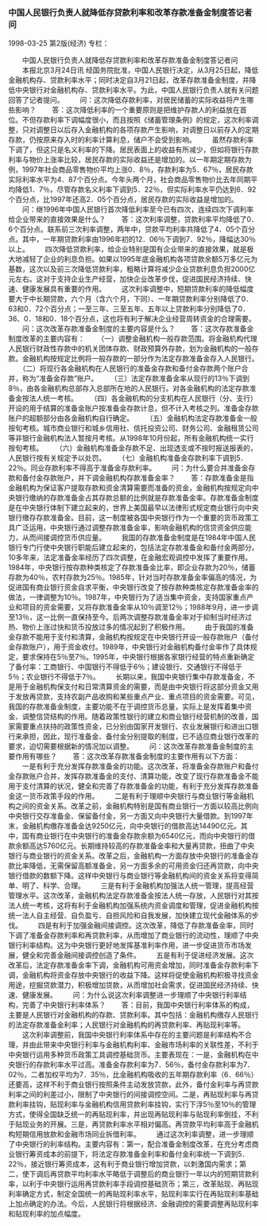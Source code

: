 ### 中国人民银行负责人就降低存贷款利率和改革存款准备金制度答记者问

1998-03-25
第2版(经济)
专栏：

　　中国人民银行负责人就降低存贷款利率和改革存款准备金制度答记者问
　　本报北京3月24日讯  经国务院批准，中国人民银行决定，从3月25日起，降低金融机构存、贷款利率水平；同时决定自3月21日起，改革存款准备金制度，并降低中央银行对金融机构存、贷款利率水平。为此，中国人民银行负责人就有关问题回答了记者提问。
　　问：这次降低存款利率，对居民储蓄的实际收益将产生哪些影响？
　　答：这次降低利率的一个重要原则是把维护存款人的利益放在首位。不但存款利率下调幅度很小，而且按照《储蓄管理条例》的规定，这次利率调整，只对调整日以后存入金融机构的各项存款产生影响，对调整日以前存入的定期存款，仍按原来存入时的利率计算利息，储户不会受到影响。
　　虽然存款利率下调了，但这只是名义利率的下降。居民表面上的收益有所减少，但如将银行存款利率与物价上涨率比较，居民存款的实际收益还是增加的。以一年期定期存款为例，1997年社会商品零售物价平均上涨0．8％，存款利率为5．67％，居民存款实际利率水平为4．87个百分点。今年头两个月，社会商品零售物价比去年同期平均降低1．7％，尽管存款名义利率下调到5．22％，但实际利率水平仍达到6．92个百分点，比1997年还高2．05个百分点，居民存款的实际收益是增加的。
　　问：继1996年中国人民银行首次降低利率至今已有四次，连续四次下调利率给企业带来的直接效果是什么？
　　答：这次利率调整，贷款利率平均降低了0．6个百分点。联系前三次利率调整，两年中，贷款平均利率共降低了4．05个百分点。其中，一年期贷款利率由1996年初的12．06％下调到7．92％，降幅达30％以上。
　　四次降低贷款利率，给企业特别是国有企业带来的直接效果，就是极大地减轻了企业的利息负担。如果以1995年底金融机构各项贷款余额5万多亿元为基数，这次以及前三次降低贷款利率，粗略计算将减少企业贷款利息负担2000亿元左右。这对于支持企业生产经营，加快企业改革步伐，促进国民经济持续、快速、健康发展具有重要的作用。
　　这次利率调整中，短期贷款利率的降低幅度要大于中长期贷款，六个月（含六个月，下同）、一年期贷款利率分别降低了0．63和0．72个百分点；一至三年、三至五年、五年以上贷款利率分别降低了0．36、0．18和0．18个百分点，这也将有利于解决企业经营周转资金的合理需要。
　　问：这次改革存款准备金制度的主要内容是什么？
　　答：这次存款准备金制度改革的主要内容有：
　　（一）调整金融机构一般存款范围。将金融机构代理人民银行财政性存款中的机关团体存款、财政预算外存款，划为金融机构的一般存款。金融机构按规定比例将一般存款的一部分作为法定存款准备金存入人民银行。
　　（二）将现行各金融机构在人民银行的准备金存款和备付金存款两个账户合并，称为“准备金存款”账户。
　　（三）法定存款准备金率从现行的13％下调到8％，由各金融机构总部存入总部所在地的人民银行。对各金融机构的法定存款准备金按法人统一考核。
　　（四）各金融机构的分支机构在人民银行（分、支行）开设的用于结算的准备金账户按准备金存款计息，但不计入考核之列。准备金存款账户的超额部分由各金融机构自行确定。
　　（五）金融机构法定存款准备金一般按旬考核。城市商业银行和城乡信用社、信托投资公司、财务公司、金融租赁公司等非银行金融机构法人暂按月考核。从1998年10月份起，所有金融机构统一实行按旬考核。
　　（六）金融机构准备金存款不足、出现透支或不按时报送报表的，人民银行按有关规定予以处罚。
　　（七）金融机构准备金存款利率下调到5．22％。同业存款利率不得高于准备金存款利率。
　　问：为什么要合并准备金存款和备付金存款账户，并下调金融机构存款准备金率？
　　答：存款准备金是指金融机构为保证客户提取存款和资金清算需要而准备的资金，金融机构按规定向中央银行缴纳的存款准备金占其存款总额的比例就是存款准备金率。存款准备金制度是在中央银行体制下建立起来的，世界上美国最早以法律形式规定商业银行向中央银行缴存存款准备金。目前，这一制度被各国中央银行作为一个重要的货币政策工具广泛运用，中央银行通过调整存款准备金率，影响金融机构的信贷资金供应能力，从而间接调控货币供应量。
　　我国的存款准备金制度是在1984年中国人民银行专门行使中央银行职能后建立起来的，包括法定存款准备金和备付金两部分。10多年来，法定准备金率经历了四次调整，在金融宏观调控中发挥了重要作用。1984年，中央银行按存款种类核定了存款准备金比率，即企业存款为20％，储蓄存款为40％，农村存款为25％。1985年，针对当时存款准备金率偏高的情况，为促进国有商业银行资金自求平衡，中央银行改变了按存款种类核定存款准备金率的做法，一律调整为10％。1987年，中央银行为了适当集中资金，支持国家重点产业和项目的资金需要，又将存款准备金率从10％调至12％；1988年9月，进一步调至13％，这一比例一直保持至今。后两次调整存款准备金率对于抑制当时经济过热、物价上涨过快和货币投放过多的情况起到了积极作用。
　　由于我国的准备金存款不能用于支付和清算，金融机构按规定在中央银行开设一般存款账户（备付金存款账户），用于资金收付。1989年，中央银行对金融机构备付金率作了具体规定，要求保持在5％至7％。1995年，中央银行根据各家银行经营的特点重新确定了备付率：工商银行、中国银行不得低于6％；建设银行、交通银行不得低于5％；农业银行不得低于7％。
　　长期以来，我国中央银行集中存款准备金，不是用于金融机构保支付和日常清算资金的需要，而是由中央银行将这部分资金又用于发放再贷款，支持农副产品收购和某些重点产业、重点项目的资金需要。可见，我国的存款准备金制度，主要功能不在于调控货币总量，实际上是发挥着集中资金、调整信贷结构的作用。随着政策性银行的建立和商业银行经营机制的改善，国家需要重点扶持的政策性资金，已分别由国家开发银行、农业发展银行和进出口银行来承担，因此，现行准备金、备付金分别提取的制度，已不适应商业银行改革的要求，迫切需要根据新的情况加以调整。
　　问：这次改革存款准备金制度的主要作用有哪些？
　　答：这次改革存款准备金制度的主要作用有以下方面：
　　一是有利于充分发挥存款准备金的功能。这次改革，将准备金存款账户和备付金存款账户合并，发挥存款准备金的支付、清算功能，改变了现行存款准备金不能用于支付清算的状况，健全和完善了存款准备金的功能，有利于充分发挥存款准备金这一货币政策手段的作用。
　　二是有利于理顺中央银行与商业银行等金融机构之间的资金关系。改革之前，金融机构特别是国有商业银行一方面以较高比例向中央银行交存准备金、保留备付金，另一方面又向中央银行大量借款。到1997年末，金融机构缴存准备金达9250亿元，向中央银行的借款高达14490亿元。其中，国有商业银行在中央银行的准备金存款余额为6540亿元，而向中央银行的借款余额高达5760亿元。长期维持较高的存款准备金率和大量再贷款，扭曲了中央银行与商业银行的资金关系。改革之后，金融机构一方面存放中央银行的准备金存款比率降低，无需保留高额准备金，另一方面多余的可用资金归还再贷款，向中央银行借款的数额下降。这样中央银行与商业银行等金融机构间的资金关系将变得简单、明了、科学、合理。
　　三是有利于金融机构加强法人统一管理，提高经营管理水平。这次改革，金融机构法定存款准备金按法人统一存放，人民银行对其按法人统一考核，这将有利于金融机构加强系统内资金调度和管理，促进金融机构按统一法人自主经营、自负盈亏、自担风险和自我发展，加快建立现代金融体系的步伐。
　　四是有利于加强金融间接调控。这次改革，降低了存款准备金率，同时下调了准备金存款利率和再贷款利率，从而增加了商业银行的流动性，理顺了中央银行利率结构。这为中央银行更好地发挥基准利率作用，进一步促进货币市场发展，健全和完善金融间接调控创造了条件。
　　五是有利于促进经济发展。这次改革后，法定存款准备金率下调，金融机构可用资金增加，同时准备金存款利率下调，金融机构将资金存放中央银行的收益下降。这样将促使金融机构积极寻找资金用途，挖掘贷款潜力，积极增加贷款，从而增加社会需求，促进国民经济持续、快速、健康发展。
　　问：为什么说这次利率调整进一步理顺了中央银行利率结构，完善了中央银行利率体系？
　　答：目前，我国中央银行利率体系的构成，主要是人民银行对金融机构的存款、贷款利率。其中包括：金融机构缴存人民银行的法定存款准备金利率；人民银行对金融机构的再贷款利率、再贴现利率等。
　　这次利率调整前，我国中央银行利率体系中存在的主要问题是利率结构不合理，并由此带来中央银行利率与金融机构利率、金融市场利率的关联性差，不利于中央银行运用多种货币政策工具调控基础货币。主要表现在：一是，金融机构在中央银行的存款利率水平过高。准备金存款利率为7．56％，备付金存款利率为7．02％，二者加权平均为7．35％，比金融机构吸收的五年期存款利率（6．66％）还要高，这样不利于商业银行按照条件主动发放贷款，此外，备付金利率与再贷款利率之间的利差过小，限制了中央银行的间接调控空间。二是，再贴现利率与再贷款利率挂钩，贴现利率与金融机构信用贷款利率挂钩，实行下浮5％至10％的管理方式，使得全国缺乏统一的再贴现利率，并出现再贴现利率与贴现利率倒挂，不利于贴现业务的开展。三是，再贷款利率水平相对偏高。再贷款平均利率高于金融机构短期信用放款和金融市场同业拆借利率。
　　通过这次利率调整，进一步理顺了中央银行的利率结构。主要内容有：第一，配合准备金制度改革，在充分考虑商业银行筹资成本的前提下，将法定存款准备金利率和备付金利率统一下调到5．22％，接近银行筹资成本，这有利于商业银行增加贷款，以刺激国内需求；第二，使下调后再贷款平均利率水平略低于调整后的商业银行一年以内的短期贷款利率，以利于中央银行运用再贷款利率手段调控基础货币；第三，改革贴现、再贴现利率确定方式，制定全国统一的再贴现利率水平，贴现利率实行在再贴现利率基础上加点确定的办法。今后，人民银行将根据经济、金融调控的需要调整再贴现利率和贴现利率的加点幅度。
